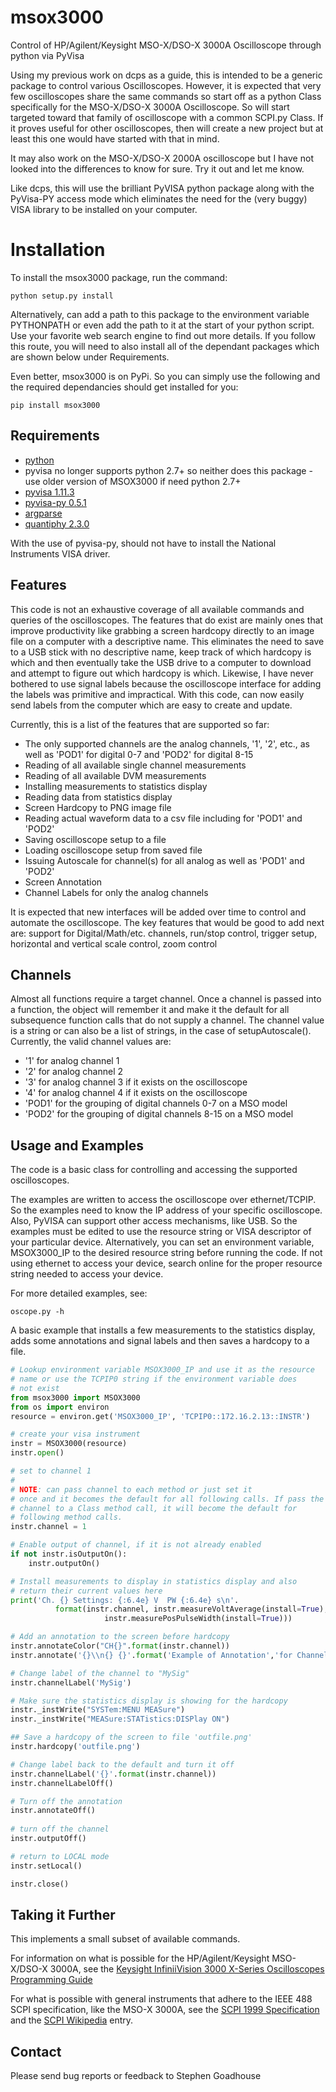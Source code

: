 # msox3000
Control of HP/Agilent/Keysight MSO-X/DSO-X 3000A Oscilloscope through python via PyVisa

Using my previous work on dcps as a guide, this is intended to be a
generic package to control various Oscilloscopes. However, it is
expected that very few oscilloscopes share the same commands so start
off as a python Class specifically for the MSO-X/DSO-X 3000A
Oscilloscope. So will start targeted toward that family of
oscilloscope with a common SCPI.py Class. If it proves useful for
other oscilloscopes, then will create a new project but at least this
one would have started with that in mind.

It may also work on the MSO-X/DSO-X 2000A oscilloscope
but I have not looked into the differences to know for sure. Try it
out and let me know.

Like dcps, this will use the brilliant PyVISA python package along
with the PyVisa-PY access mode which eliminates the need for the (very
buggy) VISA library to be installed on your computer. 

# Installation
To install the msox3000 package, run the command:

```
python setup.py install
```

Alternatively, can add a path to this package to the environment
variable PYTHONPATH or even add the path to it at the start of your
python script. Use your favorite web search engine to find out more
details. If you follow this route, you will need to also install all
of the dependant packages which are shown below under Requirements.

Even better, msox3000 is on PyPi. So
you can simply use the following and the required dependancies should
get installed for you:

```
pip install msox3000
```

## Requirements
* [python](http://www.python.org/)
 * pyvisa no longer supports python 2.7+ so neither does this package - use older version of MSOX3000 if need python 2.7+
* [pyvisa 1.11.3](https://pyvisa.readthedocs.io/en/stable/)
* [pyvisa-py 0.5.1](https://pyvisa-py.readthedocs.io/en/latest/) 
* [argparse](https://docs.python.org/3/library/argparse.html) 
* [quantiphy 2.3.0](http://quantiphy.readthedocs.io/en/stable/) 

With the use of pyvisa-py, should not have to install the National
Instruments VISA driver.

## Features

This code is not an exhaustive coverage of all available commands and
queries of the oscilloscopes. The features that do exist are mainly
ones that improve productivity like grabbing a screen hardcopy
directly to an image file on a computer with a descriptive name. This
eliminates the need to save to a USB stick with no descriptive name,
keep track of which hardcopy is which and then eventually take the USB
drive to a computer to download and attempt to figure out which
hardcopy is which. Likewise, I have never bothered to use signal
labels because the oscilloscope interface for adding the labels was
primitive and impractical. With this code, can now easily send labels
from the computer which are easy to create and update.

Currently, this is a list of the features that are supported so far:

* The only supported channels are the analog channels, '1', '2', etc., as well as 'POD1' for digital 0-7 and 'POD2' for digital 8-15
* Reading of all available single channel measurements 
* Reading of all available DVM measurements 
* Installing measurements to statistics display
* Reading data from statistics display
* Screen Hardcopy to PNG image file
* Reading actual waveform data to a csv file including for 'POD1' and 'POD2'
* Saving oscilloscope setup to a file
* Loading oscilloscope setup from saved file
* Issuing Autoscale for channel(s) for all analog as well as 'POD1' and 'POD2' 
* Screen Annotation
* Channel Labels for only the analog channels

It is expected that new interfaces will be added over time to control
and automate the oscilloscope. The key features that would be good to
add next are: support for Digital/Math/etc. channels, run/stop
control, trigger setup, horizontal and vertical scale control, zoom
control

## Channels
Almost all functions require a target channel. Once a channel is passed into a function, the object will remember it and make it the default for all subsequence function calls that do not supply a channel. The channel value is a string or can also be a list of strings, in the case of setupAutoscale(). Currently, the valid channel values are:
* '1' for analog channel 1
* '2' for analog channel 2
* '3' for analog channel 3 if it exists on the oscilloscope
* '4' for analog channel 4 if it exists on the oscilloscope
* 'POD1' for the grouping of digital channels 0-7 on a MSO model
* 'POD2' for the grouping of digital channels 8-15 on a MSO model

## Usage and Examples
The code is a basic class for controlling and accessing the
supported oscilloscopes.

The examples are written to access the oscilloscope over
ethernet/TCPIP. So the examples need to know the IP address of your
specific oscilloscope. Also, PyVISA can support other access
mechanisms, like USB. So the examples must be edited to use the
resource string or VISA descriptor of your particular
device. Alternatively, you can set an environment variable, MSOX3000\_IP to
the desired resource string before running the code. If not using
ethernet to access your device, search online for the proper resource
string needed to access your device.

For more detailed examples, see:

```
oscope.py -h
```

A basic example that installs a few measurements to the statistics
display, adds some annotations and signal labels and then saves a
hardcopy to a file.

```python
# Lookup environment variable MSOX3000_IP and use it as the resource
# name or use the TCPIP0 string if the environment variable does
# not exist
from msox3000 import MSOX3000
from os import environ
resource = environ.get('MSOX3000_IP', 'TCPIP0::172.16.2.13::INSTR')

# create your visa instrument
instr = MSOX3000(resource)
instr.open()

# set to channel 1
#
# NOTE: can pass channel to each method or just set it
# once and it becomes the default for all following calls. If pass the
# channel to a Class method call, it will become the default for
# following method calls.
instr.channel = 1

# Enable output of channel, if it is not already enabled
if not instr.isOutputOn():
    instr.outputOn()

# Install measurements to display in statistics display and also
# return their current values here
print('Ch. {} Settings: {:6.4e} V  PW {:6.4e} s\n'.
          format(instr.channel, instr.measureVoltAverage(install=True),
                     instr.measurePosPulseWidth(install=True)))

# Add an annotation to the screen before hardcopy
instr.annotateColor("CH{}".format(instr.channel))
instr.annotate('{}\\n{} {}'.format('Example of Annotation','for Channel',instr.channel))

# Change label of the channel to "MySig"
instr.channelLabel('MySig')

# Make sure the statistics display is showing for the hardcopy
instr._instWrite("SYSTem:MENU MEASure")
instr._instWrite("MEASure:STATistics:DISPlay ON")

## Save a hardcopy of the screen to file 'outfile.png'
instr.hardcopy('outfile.png')

# Change label back to the default and turn it off
instr.channelLabel('{}'.format(instr.channel))
instr.channelLabelOff()

# Turn off the annotation
instr.annotateOff()
    
# turn off the channel
instr.outputOff()

# return to LOCAL mode
instr.setLocal()

instr.close()
```

## Taking it Further
This implements a small subset of available commands.

For information on what is possible for the HP/Agilent/Keysight MSO-X/DSO-X
3000A, see the
[Keysight InfiniiVision
3000 X-Series Oscilloscopes Programming Guide](https://www.keysight.com/upload/cmc_upload/All/3000_series_prog_guide.pdf)

For what is possible with general instruments that adhere to the
IEEE 488 SCPI specification, like the MSO-X 3000A, see the
[SCPI 1999 Specification](http://www.ivifoundation.org/docs/scpi-99.pdf)
and the
[SCPI Wikipedia](https://en.wikipedia.org/wiki/Standard_Commands_for_Programmable_Instruments) entry.

## Contact
Please send bug reports or feedback to Stephen Goadhouse

